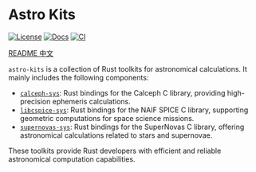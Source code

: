 # Astro Kits
[![License](https://img.shields.io/badge/license-MIT%2FApache-blue.svg)](https://github.com/astro-xao/astrokits#license)
[![Docs](https://docs.rs/astrokits/badge.svg)](https://docs.rs/astrokits/latest/astrokits/)
[![CI](https://github.com/astro-xao/astrokits/workflows/CI/badge.svg)](https://github.com/astro-xao/astrokits/actions)

[README 中文](./README-zh.md)

`astro-kits` is a collection of Rust toolkits for astronomical calculations. It mainly includes the following components:

- [`calceph-sys`](https://github.com/astro-xao/astrokits/tree/main/crates/calceph-sys): Rust bindings for the Calceph C library, providing high-precision ephemeris calculations.
- [`libcspice-sys`](https://github.com/astro-xao/astrokits/tree/main/crates/libcspice-sys): Rust bindings for the NAIF SPICE C library, supporting geometric computations for space science missions.
- [`supernovas-sys`](https://github.com/astro-xao/astrokits/tree/main/crates/supernovas-sys): Rust bindings for the SuperNovas C library, offering astronomical calculations related to stars and supernovae.

These toolkits provide Rust developers with efficient and reliable astronomical computation capabilities.